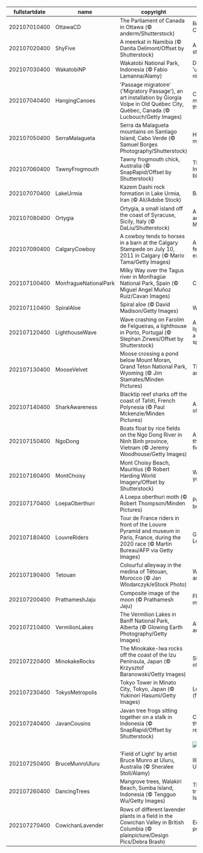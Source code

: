|fullstartdate|name|copyright|title|image|
|--|--|--|--|--|
202107010400|OttawaCD|The Parliament of Canada in Ottawa (© anderm/Shutterstock)|Reflecting on Canada Day|![](/en-CA/2021/07/202107010400OttawaCD.jpg)|
202107020400|ShyFive|A meerkat in Namibia (© Danita Delimont/Offset by Shutterstock)|A meerkat stands alone|![](/en-CA/2021/07/202107020400ShyFive.jpg)|
202107030400|WakatobiNP|Wakatobi National Park, Indonesia (© Fabio Lamanna/Alamy)|Diving into the 'underwater nirvana'|![](/en-CA/2021/07/202107030400WakatobiNP.jpg)|
202107040400|HangingCanoes|'Passage migratoire' ('Migratory Passage'), an art installation by Giorgia Volpe in Old Québec City, Québec, Canada (© Lucbouch/Getty Images)|Celebrating migrations through art|![](/en-CA/2021/07/202107040400HangingCanoes.jpg)|
202107050400|SerraMalagueta|Serra da Malagueta mountains on Santiago Island, Cabo Verde (© Samuel Borges Photography/Shutterstock)|How green is my valley|![](/en-CA/2021/07/202107050400SerraMalagueta.jpg)|
202107060400|TawnyFrogmouth|Tawny frogmouth chick, Australia (© SnapRapid/Offset by Shutterstock)|The most Instagrammable bird?|![](/en-CA/2021/07/202107060400TawnyFrogmouth.jpg)|
202107070400|LakeUrmia|Kazem Dashi rock formation in Lake Urmia, Iran (© Ali/Adobe Stock)|Back on the rise|![](/en-CA/2021/07/202107070400LakeUrmia.jpg)|
202107080400|Ortygia|Ortygia, a small island off the coast of Syracuse, Sicily, Italy (© DaLiu/Shutterstock)|A centre of antiquity on the Mediterranean|![](/en-CA/2021/07/202107080400Ortygia.jpg)|
202107090400|CalgaryCowboy|A cowboy tends to horses in a barn at the Calgary Stampede on July 10, 2011 in Calgary (© Mario Tama/Getty Images)|A rodeo, a festival, and an exhibition|![](/en-CA/2021/07/202107090400CalgaryCowboy.jpg)|
202107100400|MonfragueNationalPark|Milky Way over the Tagus river in Monfragüe National Park, Spain (© Miguel Angel Muñoz Ruiz/Cavan Images)|Celestial Spain|![](/en-CA/2021/07/202107100400MonfragueNationalPark.jpg)|
202107110400|SpiralAloe|Spiral aloe (© David Madison/Getty Images)|Why, aloe there|![](/en-CA/2021/07/202107110400SpiralAloe.jpg)|
202107120400|LighthouseWave|Wave crashing on Farolim de Felgueiras, a lighthouse in Porto, Portugal (© Stephan Zirwes/Offset by Shutterstock)|A lofty lighthouse and a little ocean spray|![](/en-CA/2021/07/202107120400LighthouseWave.jpg)|
202107130400|MooseVelvet|Moose crossing a pond below Mount Moran, Grand Teton National Park, Wyoming (© Jim Stamates/Minden Pictures)|Through an artist's eyes|![](/en-CA/2021/07/202107130400MooseVelvet.jpg)|
202107140400|SharkAwareness|Blacktip reef sharks off the coast of Tahiti, French Polynesia (© Paul Mckenzie/Minden Pictures)|A different view of sharks|![](/en-CA/2021/07/202107140400SharkAwareness.jpg)|
202107150400|NgoDong|Boats float by rice fields on the Ngo Dong River in Ninh Binh province, Vietnam (© Jeremy Woodhouse/Getty Images)|A river runs through rice fields|![](/en-CA/2021/07/202107150400NgoDong.jpg)|
202107160400|MontChoisy|Mont Choisy Beach, Mauritius (© Robert Harding World Imagery/Offset by Shutterstock)|Whatever floats your boat|![](/en-CA/2021/07/202107160400MontChoisy.jpg)|
202107170400|LoepaOberthuri|A Loepa oberthuri moth (© Robert Thompson/Minden Pictures)|Pretty, pretty…butterfly?|![](/en-CA/2021/07/202107170400LoepaOberthuri.jpg)|
202107180400|LouvreRiders|Tour de France riders in front of the Louvre Pyramid and museum in Paris, France, during the 2020 race (© Martin Bureau/AFP via Getty Images)|Grand finish of Le Tour|![](/en-CA/2021/07/202107180400LouvreRiders.jpg)|
202107190400|Tetouan|Colourful alleyway in the medina of Tétouan, Morocco (© Jan Wlodarczyk/eStock Photo)|Wander the ancient medina|![](/en-CA/2021/07/202107190400Tetouan.jpg)|
202107200400|PrathameshJaju|Composite image of the moon (© Prathamesh Jaju)|Fly me to the moon|![](/en-CA/2021/07/202107200400PrathameshJaju.jpg)|
202107210400|VermilionLakes|The Vermilion Lakes in Banff National Park, Alberta (© Glowing Earth Photography/Getty Images)|Alpine peaks and lakes|![](/en-CA/2021/07/202107210400VermilionLakes.jpg)|
202107220400|MinokakeRocks|The Minokake-Iwa rocks off the coast of the Izu Peninsula, Japan (© Krzysztof Baranowski/Getty Images)|Singing praises of the oceans|![](/en-CA/2021/07/202107220400MinokakeRocks.jpg)|
202107230400|TokyoMetropolis|Tokyo Tower in Minato City, Tokyo, Japan (© Yukinori Hasumi/Getty Images)|Let the games (finally) begin!|![](/en-CA/2021/07/202107230400TokyoMetropolis.jpg)|
202107240400|JavanCousins|Javan tree frogs sitting together on a stalk in Indonesia (© SnapRapid/Offset by Shutterstock)|Can you see the family resemblance?|![](/en-CA/2021/07/202107240400JavanCousins.jpg)|
||||![](/en-CA/2021/07/.jpg)|
202107250400|BruceMunroUluru|'Field of Light' by artist Bruce Munro at Uluru, Australia (© Sheralee Stoll/Alamy)|Illuminated Uluru|![](/en-CA/2021/07/202107250400BruceMunroUluru.jpg)|
202107260400|DancingTrees|Mangrove trees, Walakiri Beach, Sumba Island, Indonesia (© Tengguo Wu/Getty Images)|The 'dancing trees' of Sumba Island|![](/en-CA/2021/07/202107260400DancingTrees.jpg)|
202107270400|CowichanLavender|Rows of different lavender plants in a field in the Cowichan Valley in British Columbia (© plainpicture/Design Pics/Debra Brash)|Enchanting purple flowers|![](/en-CA/2021/07/202107270400CowichanLavender.jpg)|
